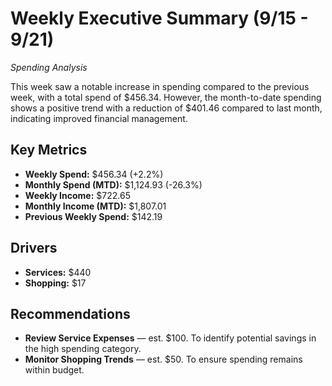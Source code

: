 # Weekly Executive Summary (9/15 - 9/21)
*Spending Analysis*

This week saw a notable increase in spending compared to the previous week, with a total spend of $456.34. However, the month-to-date spending shows a positive trend with a reduction of $401.46 compared to last month, indicating improved financial management.

## Key Metrics
- **Weekly Spend:** $456.34 (+2.2%)
- **Monthly Spend (MTD):** $1,124.93 (-26.3%)
- **Weekly Income:** $722.65
- **Monthly Income (MTD):** $1,807.01
- **Previous Weekly Spend:** $142.19

## Drivers
- **Services:** $440
- **Shopping:** $17

## Recommendations
- **Review Service Expenses** — est. $100. To identify potential savings in the high spending category.
- **Monitor Shopping Trends** — est. $50. To ensure spending remains within budget.
